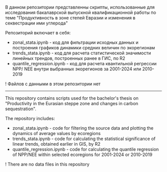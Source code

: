 В данном репозитории представленны скрипты, использованные для исследования бакалаврской выпускной квалификационной работы по теме "Продуктивность в зоне степей Евразии и изменения в секвестрации ими углерода"

Репозиторий включает в себя:
- zonal_stata.ipynb - код для фильтрации исходных данных и построения графиков динамики средних величин по экорегионам
- trends_stata.ipynb - код для расчета статистической значимости линейных трендов, построенных ранее в ГИС, по R2
- quantile_regression.ipynb - код для расчета квантильной регрессии NPP/ NEE внутри выбранных экорегионов за 2001-2024 или 2010-2019

! Файлов с данными в этом репозитории нет

______
This repository contains scripts used for the bachelor's thesis on "Productivity in the Eurasian steppe zone and changes in carbon sequestration".

The repository includes:
- zonal_stata.ipynb - code for filtering the source data and plotting the dynamics of average values by ecoregions
- trends_stata.ipynb - code for calculating the statistical significance of linear trends, obtained earlier in GIS, by R2
- quantile_regression.ipynb - code for calculating the quantile regression of NPP/NEE within selected ecoregions for 2001-2024 or 2010-2019

! There are no data files in this repository

